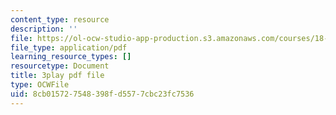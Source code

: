 ```yaml
---
content_type: resource
description: ''
file: https://ol-ocw-studio-app-production.s3.amazonaws.com/courses/18-01sc-single-variable-calculus-fall-2010/8cb015727548398fd5577cbc23fc7536_4Q37iOyBq44.pdf
file_type: application/pdf
learning_resource_types: []
resourcetype: Document
title: 3play pdf file
type: OCWFile
uid: 8cb01572-7548-398f-d557-7cbc23fc7536
---
```

